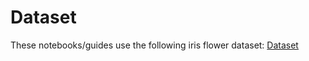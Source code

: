# Dataset
These notebooks/guides use the following iris flower dataset: [Dataset](https://www.kaggle.com/datasets/arshid/iris-flower-dataset)